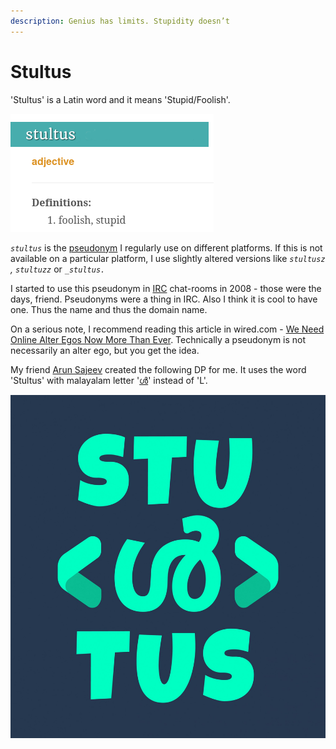 ```yaml
---
description: Genius has limits. Stupidity doesn’t
---
```


# Stultus

'Stultus' is a Latin word and it means 'Stupid/Foolish'.

![](.gitbook/assets/stultus_definition.png)

_`stultus`_ is the [pseudonym](https://en.wikipedia.org/wiki/Pseudonym) I regularly use on different platforms.  If this is not available on a particular platform, I use slightly altered versions like _`stultusz` ,_ _`stultuzz`_ or _`_stultus.`_ 

I started to use this pseudonym in [IRC](https://en.wikipedia.org/wiki/Internet_Relay_Chat) chat-rooms in 2008 - those were the days, friend. Pseudonyms were a thing in IRC. Also I think it is cool to have one.  Thus the name and  thus the domain name. 

On a serious note,  I recommend reading this article in wired.com -  [We Need Online Alter Egos Now More Than Ever](https://www.wired.com/2014/04/why-we-need-online-alter-egos-now-more-than-ever/). Technically a pseudonym is not necessarily an alter ego, but you get the idea.  

My friend [Arun Sajeev](https://inspiredmonster.com) created the following DP for me.  It uses the word 'Stultus'  with malayalam letter '[ൾ](https://www.fileformat.info/info/unicode/char/0d7e/index.htm)' instead of 'L'.  

![](.gitbook/assets/stultus.jpg)

 

